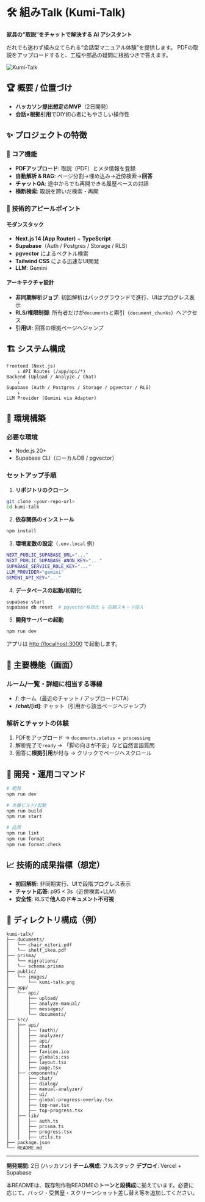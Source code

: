 # 🛠️ 組みTalk (Kumi-Talk)

**家具の“取説”をチャットで解決する AI アシスタント**

だれでも迷わず組み立てられる“会話型マニュアル体験”を提供します。
PDFの取説をアップロードすると、工程や部品の疑問に根拠つきで答えます。

![Kumi-Talk](public/images/kumi-talk.png)

## 🏆 概要 / 位置づけ

* **ハッカソン提出想定のMVP**（2日開発）
* **会話×根拠引用**でDIY初心者にもやさしい操作性

## ✨ プロジェクトの特徴

### 💬 コア機能

* **PDFアップロード**: 取説（PDF）とメタ情報を登録
* **自動解析 & RAG**: ページ分割→埋め込み→近傍検索→**回答**
* **チャットQA**: 途中からでも再開できる履歴ベースの対話
* **横断検索**: 取説を跨いだ検索・再開

### 🔧 技術的アピールポイント

#### モダンスタック

* **Next.js 14 (App Router)** + **TypeScript**
* **Supabase**（Auth / Postgres / Storage / RLS）
* **pgvector** によるベクトル検索
* **Tailwind CSS** による迅速なUI開発
* **LLM**: Gemini

#### アーキテクチャ設計

* **非同期解析ジョブ**: 初回解析はバックグラウンドで進行、UIはプログレス表示
* **RLS/権限制御**: 所有者だけが`documents`と索引（`document_chunks`）へアクセス
* **引用UI**: 回答の根拠ページへジャンプ

## 🏗️ システム構成

```
Frontend (Next.js)
    ↓ API Routes (/app/api/*)
Backend (Upload / Analyze / Chat)
    ↓
Supabase (Auth / Postgres / Storage / pgvector / RLS)
    ↓
LLM Provider (Gemini via Adapter)
```

## 🚀 環境構築

### 必要な環境

* Node.js 20+
* Supabase CLI（ローカルDB / pgvector）

### セットアップ手順

1. **リポジトリのクローン**

```bash
git clone <your-repo-url>
cd kumi-talk
```

2. **依存関係のインストール**

```bash
npm install
```

3. **環境変数の設定**（`.env.local` 例）

```bash
NEXT_PUBLIC_SUPABASE_URL="..."
NEXT_PUBLIC_SUPABASE_ANON_KEY="..."
SUPABASE_SERVICE_ROLE_KEY="..."
LLM_PROVIDER="gemini"
GEMINI_API_KEY="..."
```

4. **データベースの起動/初期化**

```bash
supabase start
supabase db reset  # pgvector有効化 & 初期スキーマ投入
```

5. **開発サーバーの起動**

```bash
npm run dev
```

アプリは [http://localhost:3000](http://localhost:3000) で起動します。

## 🎯 主要機能（画面）

### ルーム/一覧・詳細に相当する導線

* **/**: ホーム（最近のチャット / アップロードCTA）
* **/chat/[id]**: チャット（引用から該当ページへジャンプ）

### 解析とチャットの体験

1. PDFをアップロード → `documents.status = processing`
2. 解析完了で`ready` → 「脚の向きが不安」など自然言語質問
3. 回答に**根拠引用**が付与 → クリックでページへスクロール

## 🔧 開発・運用コマンド

```bash
# 開発
npm run dev

# 本番ビルド/起動
npm run build
npm run start

# 品質
npm run lint
npm run format
npm run format:check
```

## 📈 技術的成果指標（想定）

* **初回解析**: 非同期実行、UIで段階プログレス表示
* **チャット応答**: p95 < 3s（近傍検索+LLM）
* **安全性**: RLSで**他人のドキュメント不可視**

## 📁 ディレクトリ構成（例）

```
kumi-talk/
├── ducuments/
│   └── chair_nitori.pdf
│   └── shelf_ikea.pdf
├── prisma/
│   └── migrations/
│   └── schema.prisma
├── public/
│   └── images/
│       └── kumi-talk.png
├── app/
│   └── api/
│       ├── upload/
│       ├── analyze-manual/
│       ├── messages/
│       └── documents/
├── src/
│   ├── api/
│   │   ├── (auth)/
│   │   ├── analyzer/
│   │   ├── api/
│   │   ├── chat/
│   │   ├── favicon.ico
│   │   ├── globals.css
│   │   ├── layout.tsx
│   │   ├── page.tsx
│   ├── components/
│   │   ├── chat/
│   │   ├── dialog/
│   │   ├── manual-analyzer/
│   │   ├── ui/
│   │   ├── global-progress-overlay.tsx
│   │   ├── top-nav.tsx
│   │   ├── top-progress.tsx
│   ├── lib/
│   │   ├── auth.ts
│   │   ├── prisma.ts
│   │   ├── progress.tsx
│   │   ├── utils.ts
├── package.json
└── README.md
```
---

**開発期間**: 2日 (ハッカソン)
**チーム構成**: フルスタック
**デプロイ**: Vercel + Supabase

本READMEは、既存制作物READMEの**トーンと段構成**に揃えています。必要に応じて、バッジ・受賞歴・スクリーンショット差し替え等を追加してください。

